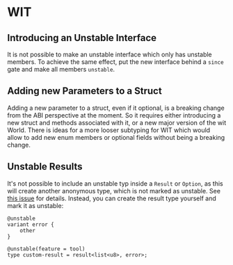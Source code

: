 # WIT

## Introducing an Unstable Interface

It is not possible to make an unstable interface which only has unstable members.
To achieve the same effect, put the new interface behind a `since` gate and make all members `unstable`.

## Adding new Parameters to a Struct

Adding a new parameter to a struct, even if it optional, is a breaking change from the ABI perspective at the moment.
So it requires either introducing a new struct and methods associated with it, or a new major version of the wit World.
There is ideas for a more looser subtyping for WIT which would allow to add new enum members or optional fields without being a breaking change.

## Unstable Results

It's not possible to include an unstable typ inside a `Result` or `Option`, as this will create another anonymous type, which is not marked as unstable.
See [this issue](https://github.com/bytecodealliance/wasm-tools/issues/2210) for details. Instead, you can create the result type yourself and mark it as unstable:

```wit
@unstable
variant error {
    other
}

@unstable(feature = tool)
type custom-result = result<list<u8>, error>;
```
